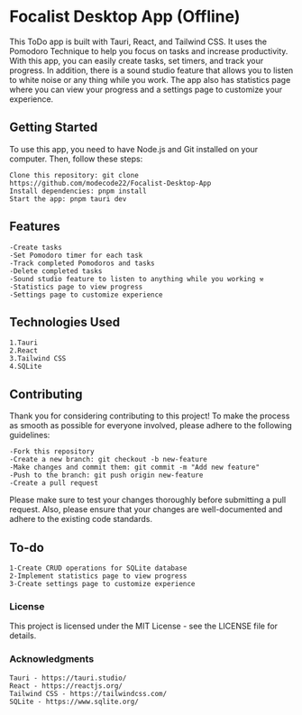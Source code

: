 # Focalist Desktop App (Offline)

This ToDo app is built with Tauri, React, and Tailwind CSS. It uses the Pomodoro Technique to help you focus on tasks and increase productivity. With this app, you can easily create tasks, set timers, and track your progress. In addition, there is a sound studio feature that allows you to listen to white noise or any thing while you work. The app also has statistics page where you can view your progress and a settings page to customize your experience.

## Getting Started

To use this app, you need to have Node.js and Git installed on your computer. Then, follow these steps:

    Clone this repository: git clone https://github.com/modecode22/Focalist-Desktop-App
    Install dependencies: pnpm install
    Start the app: pnpm tauri dev

## Features

    -Create tasks 
    -Set Pomodoro timer for each task
    -Track completed Pomodoros and tasks
    -Delete completed tasks
    -Sound studio feature to listen to anything while you working ⚒ 
    -Statistics page to view progress
    -Settings page to customize experience

## Technologies Used

    1.Tauri
    2.React
    3.Tailwind CSS
    4.SQLite

## Contributing

Thank you for considering contributing to this project! To make the process as smooth as possible for everyone involved, please adhere to the following guidelines:

    -Fork this repository
    -Create a new branch: git checkout -b new-feature
    -Make changes and commit them: git commit -m "Add new feature"
    -Push to the branch: git push origin new-feature
    -Create a pull request

Please make sure to test your changes thoroughly before submitting a pull request. Also, please ensure that your changes are well-documented and adhere to the existing code standards.
## To-do

    1-Create CRUD operations for SQLite database
    2-Implement statistics page to view progress
    3-Create settings page to customize experience

### License

This project is licensed under the MIT License - see the LICENSE file for details.
### Acknowledgments

    Tauri - https://tauri.studio/
    React - https://reactjs.org/
    Tailwind CSS - https://tailwindcss.com/
    SQLite - https://www.sqlite.org/
